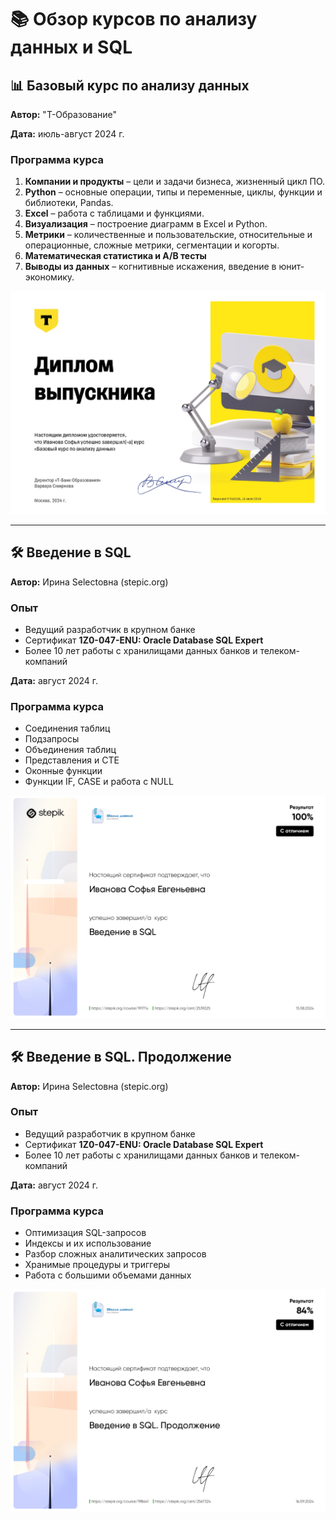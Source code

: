 # 📚 Обзор курсов по анализу данных и SQL  

## 📊 Базовый курс по анализу данных  

**Автор:** "Т-Образование"  

**Дата:** июль-август 2024 г.  

### Программа курса  

1. **Компании и продукты** – цели и задачи бизнеса, жизненный цикл ПО.  
2. **Python** – основные операции, типы и переменные, циклы, функции и библиотеки, Pandas.  
3. **Excel** – работа с таблицами и функциями.  
4. **Визуализация** – построение диаграмм в Excel и Python.  
5. **Метрики** – количественные и пользовательские, относительные и операционные, сложные метрики, сегментации и когорты.  
6. **Математическая статистика и A/B тесты**  
7. **Выводы из данных** – когнитивные искажения, введение в юнит-экономику.  

![Сертификат по анализу данных](base_curse_data_analysist.jpg)  

---

## 🛠 Введение в SQL  

**Автор:** Ирина Selectoвна (stepic.org)  

### Опыт  

- Ведущий разработчик в крупном банке  
- Сертификат **1Z0-047-ENU: Oracle Database SQL Expert**  
- Более 10 лет работы с хранилищами данных банков и телеком-компаний  

**Дата:** август 2024 г.  

### Программа курса  

- Соединения таблиц  
- Подзапросы  
- Объединения таблиц  
- Представления и CTE  
- Оконные функции  
- Функции IF, CASE и работа с NULL  

![Сертификат по SQL](introduction_to_sql.jpg)  

---

## 🛠 Введение в SQL. Продолжение  

**Автор:** Ирина Selectoвна (stepic.org)  

### Опыт  

- Ведущий разработчик в крупном банке  
- Сертификат **1Z0-047-ENU: Oracle Database SQL Expert**  
- Более 10 лет работы с хранилищами данных банков и телеком-компаний  

**Дата:** август 2024 г.  

### Программа курса  

- Оптимизация SQL-запросов  
- Индексы и их использование  
- Разбор сложных аналитических запросов  
- Хранимые процедуры и триггеры  
- Работа с большими объемами данных  

![Сертификат по SQL (Продолжение)](introduction_to_sql_extended.jpg)